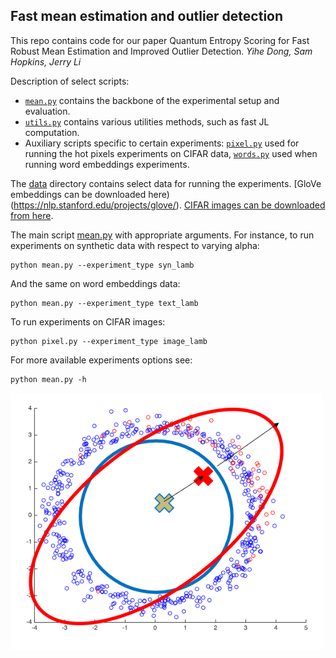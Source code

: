 ## Fast mean estimation and outlier detection

This repo contains code for our paper Quantum Entropy Scoring for Fast Robust Mean Estimation and Improved Outlier Detection.
*Yihe Dong, Sam Hopkins, Jerry Li*


Description of select scripts:
* [`mean.py`](mean.py) contains the backbone of the experimental setup and evaluation.
* [`utils.py`](utils.py) contains various utilities methods, such as fast JL computation.
* Auxiliary scripts specific to certain experiments: [`pixel.py`](pixel.py) used for running the hot pixels experiments on CIFAR data, [`words.py`](words.py) used when running word embeddings experiments.

The [data](data) directory contains select data for running the experiments. [GloVe embeddings can be downloaded here)(https://nlp.stanford.edu/projects/glove/). [CIFAR images can be downloaded from here](https://www.cs.toronto.edu/~kriz/cifar.html).


The main script [mean.py](mean.py) with appropriate arguments. For instance, to run experiments on synthetic data with respect to varying alpha:
```
python mean.py --experiment_type syn_lamb
```

And the same on word embeddings data:
```
python mean.py --experiment_type text_lamb
```

To run experiments on CIFAR images:
```
python pixel.py --experiment_type image_lamb
```

For more available experiments options see:
```
python mean.py -h
```
<p>
<img src="data/mean_shift1.png"  width="500" >
</p>